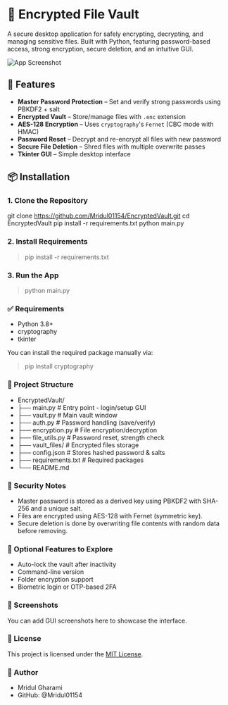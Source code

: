 # 🔐 Encrypted File Vault

A secure desktop application for safely encrypting, decrypting, and managing sensitive files. Built with Python, featuring password-based access, strong encryption, secure deletion, and an intuitive GUI.

![App Screenshot](screenshot.png)

## 🚀 Features
- **Master Password Protection** – Set and verify strong passwords using PBKDF2 + salt
- **Encrypted Vault** – Store/manage files with `.enc` extension
- **AES-128 Encryption** – Uses `cryptography`'s `Fernet` (CBC mode with HMAC)
- **Password Reset** – Decrypt and re-encrypt all files with new password
- **Secure File Deletion** – Shred files with multiple overwrite passes
- **Tkinter GUI** – Simple desktop interface

## 📦 Installation

### 1. Clone the Repository

git clone https://github.com/Mridul01154/EncryptedVault.git
cd EncryptedVault
pip install -r requirements.txt
python main.py

### 2. Install Requirements

> pip install -r requirements.txt


### 3. Run the App

> python main.py


### ✅ Requirements

- Python 3.8+
- cryptography
- tkinter

You can install the required package manually via:
> pip install cryptography

### 📁 Project Structure

- EncryptedVault/
- ├── main.py              # Entry point - login/setup GUI
- ├── vault.py             # Main vault window
- ├── auth.py              # Password handling (save/verify)
- ├── encryption.py        # File encryption/decryption
- ├── file_utils.py        # Password reset, strength check
- ├── vault_files/         # Encrypted files storage
- ├── config.json          # Stores hashed password & salts
- ├── requirements.txt     # Required packages
- └── README.md

### 🔐 Security Notes
- Master password is stored as a derived key using PBKDF2 with SHA-256 and a unique salt.
- Files are encrypted using AES-128 with Fernet (symmetric key).
- Secure deletion is done by overwriting file contents with random data before removing.

### 🧪 Optional Features to Explore
- Auto-lock the vault after inactivity
- Command-line version
- Folder encryption support
- Biometric login or OTP-based 2FA

### 📸 Screenshots
You can add GUI screenshots here to showcase the interface.

### 📝 License
This project is licensed under the [MIT License](https://github.com/Mridul01154/Cyber/blob/main/EncryptedVault/LICENSE).

### 🙋 Author
- Mridul Gharami
- GitHub: @Mridul01154
